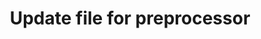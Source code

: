 ---
title: Update file for preprocessor
excerpt: >-
  The methods updates the data of a preprocessor file uploaded using the Upload
  file for preprocessor method.<br/>To update the file, use the <b>fileId</b>
  value returned by the <a
  href="https://docs.yespo.io/reference/uploadpreprocessorfile-1">Upload file
  for preprocessor</a> method in its response.
api:
  file: yespoio.json
  operationId: updatePreprocessorFile
deprecated: false
hidden: false
metadata:
  title: ''
  description: ''
  robots: index
next:
  description: ''
---